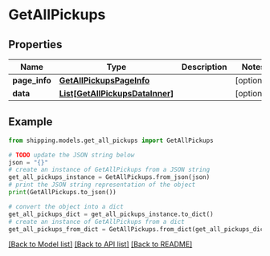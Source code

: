 # GetAllPickups


## Properties

Name | Type | Description | Notes
------------ | ------------- | ------------- | -------------
**page_info** | [**GetAllPickupsPageInfo**](GetAllPickupsPageInfo.md) |  | [optional] 
**data** | [**List[GetAllPickupsDataInner]**](GetAllPickupsDataInner.md) |  | [optional] 

## Example

```python
from shipping.models.get_all_pickups import GetAllPickups

# TODO update the JSON string below
json = "{}"
# create an instance of GetAllPickups from a JSON string
get_all_pickups_instance = GetAllPickups.from_json(json)
# print the JSON string representation of the object
print(GetAllPickups.to_json())

# convert the object into a dict
get_all_pickups_dict = get_all_pickups_instance.to_dict()
# create an instance of GetAllPickups from a dict
get_all_pickups_from_dict = GetAllPickups.from_dict(get_all_pickups_dict)
```
[[Back to Model list]](../README.md#documentation-for-models) [[Back to API list]](../README.md#documentation-for-api-endpoints) [[Back to README]](../README.md)


